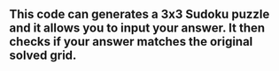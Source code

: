 ## This code can generates a 3x3 Sudoku puzzle and it allows you to input your answer. It then checks if your answer matches the original solved grid.
